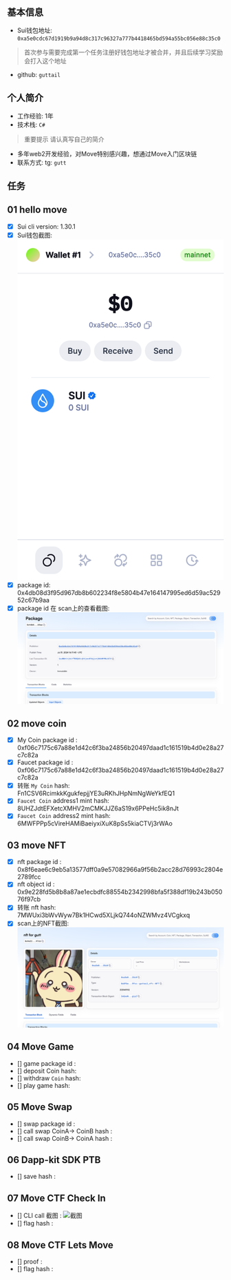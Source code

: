 ## 基本信息
- Sui钱包地址: `0xa5e0cdc67d1919b9a94d8c317c96327a777b4418465bd594a55bc056e88c35c0`
> 首次参与需要完成第一个任务注册好钱包地址才被合并，并且后续学习奖励会打入这个地址
- github: `guttail`

## 个人简介
- 工作经验: 1年
- 技术栈: `C#`
> 重要提示 请认真写自己的简介
- 多年web2开发经验，对Move特别感兴趣，想通过Move入门区块链
- 联系方式: tg: `gutt` 

## 任务

##   01 hello move  
- [x] Sui cli version: 1.30.1
- [x] Sui钱包截图: ![Sui钱包截图](./notes/0.png)
- [x] package id: 0x4db08d3f95d967db8b602234f8e5804b47e164147995ed6d59ac52952c67b9aa
- [x] package id 在 scan上的查看截图:![Scan截图](./notes/1.png)

##   02 move coin
- [x] My Coin package id :  0xf06c7175c67a88e1d42c6f3ba24856b20497daad1c161519b4d0e28a27c7c82a
- [x] Faucet package id : 0xf06c7175c67a88e1d42c6f3ba24856b20497daad1c161519b4d0e28a27c7c82a
- [x] 转账 `My Coin` hash:  Fn1CSV6RcimkkKgukfepjjYE3uRKhJHpNmNgWeYkfEQ1
- [x] `Faucet Coin` address1 mint hash:  8UHZJdtEFXetcXMHV2mCMKJJZ6aS19x6PPeHc5ik8nJt
- [x] `Faucet Coin` address2 mint hash:  6MWFPPp5cVireHAMiBaeiyxiXuK8pSs5kiaCTVj3rWAo

##   03 move NFT
- [x] nft package id : 0x8f6eae6c9eb5a13577dff0a9e57082966a9f56b2acc28d76993c2804e2789fcc
- [x] nft object id : 0x9e228fd5b8b8a87ae1ecbdfc88554b2342998bfa5f388df19b243b05076f97cb
- [x] 转账 nft  hash: 7MWUxi3bWvWyw7Bk1HCwd5XLjkQ744oNZWMvz4VCgkxq
- [x] scan上的NFT截图:![Scan截图](./notes/3.png)

##   04 Move Game
- [] game package id :
- [] deposit Coin hash:
- [] withdraw `Coin` hash:
- [] play game hash:

##   05 Move Swap
- [] swap package id :
- [] call swap CoinA-> CoinB  hash :
- [] call swap CoinB-> CoinA  hash :

##   06 Dapp-kit SDK PTB
- [] save hash :

##   07 Move CTF Check In
- [] CLI call 截图 : ![截图](./images/你的图片地址)
- [] flag hash :

##   08 Move CTF Lets Move
- [] proof : 
- [] flag hash :
